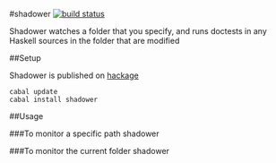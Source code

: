 #shadower [![build status](https://travis-ci.org/karun012/shadower.png)](https://travis-ci.org/karun012/shadower)

Shadower watches a folder that you specify, and runs doctests in any Haskell sources in the folder that are modified


##Setup

Shadower is published on [hackage](https://hackage.haskell.org/package/shadower)

    cabal update
    cabal install shadower

##Usage  

###To monitor a specific path
    shadower <path to monitor> 

###To monitor the current folder
    shadower
